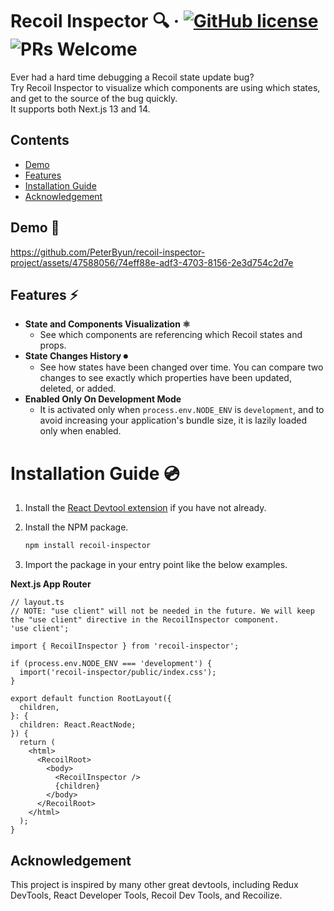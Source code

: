 # Recoil Inspector 🔍 &middot; [![GitHub license](https://img.shields.io/badge/license-MIT-blue.svg)](https://github.com/facebook/react/blob/main/LICENSE) ![PRs Welcome](https://img.shields.io/badge/PRs-welcome-brightgreen.svg)

Ever had a hard time debugging a Recoil state update bug? <br/>
Try Recoil Inspector to visualize which components are using which states, and get to the source of the bug quickly. <br/>
It supports both Next.js 13 and 14.

## Contents

- [Demo](#demo)
- [Features](#features)
- [Installation Guide](#installation-guide)
- [Acknowledgement](#acknowledgement)

<a name="demo"></a>

## Demo 📼

https://github.com/PeterByun/recoil-inspector-project/assets/47588056/74eff88e-adf3-4703-8156-2e3d754c2d7e

<a name="features"></a>

## Features ⚡️

- <strong>State and Components Visualization ⚛️</strong>
  - See which components are referencing which Recoil states and props.
- <strong>State Changes History ⏺</strong>
  - See how states have been changed over time. You can compare two changes to see exactly which properties have been updated, deleted, or added.
- <strong>Enabled Only On Development Mode </strong>
  - It is activated only when `process.env.NODE_ENV` is `development`, and to avoid increasing your application's bundle size, it is lazily loaded only when enabled.

<a name="installation-guide"></a>

# Installation Guide 💿

1. Install the [React Devtool extension](https://chromewebstore.google.com/detail/react-developer-tools/fmkadmapgofadopljbjfkapdkoienihi?hl=en-US&utm_source=ext_sidebar) if you have not already.

2. Install the NPM package.
   ```zsh
   npm install recoil-inspector
   ```
3. Import the package in your entry point like the below examples.

<strong>Next.js App Router</strong>

```tsx
// layout.ts
// NOTE: "use client" will not be needed in the future. We will keep the "use client" directive in the RecoilInspector component.
'use client';

import { RecoilInspector } from 'recoil-inspector';

if (process.env.NODE_ENV === 'development') {
  import('recoil-inspector/public/index.css');
}

export default function RootLayout({
  children,
}: {
  children: React.ReactNode;
}) {
  return (
    <html>
      <RecoilRoot>
        <body>
          <RecoilInspector />
          {children}
        </body>
      </RecoilRoot>
    </html>
  );
}
```

<a name="acknowledgement"></a>

## Acknowledgement

This project is inspired by many other great devtools, including Redux DevTools, React Developer Tools, Recoil Dev Tools, and Recoilize.
